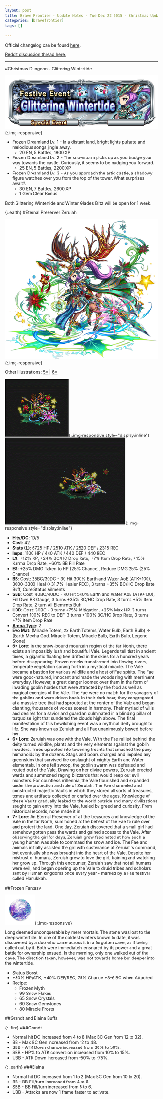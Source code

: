 ```yaml
---
layout: post
title: Brave Frontier - Update Notes - Tue Dec 22 2015 - Christmas Update
categories: [bravefrontier]
tags: []

---
```


Official changelog can be found [here](http://forums.gumi.sg/forum/news-boards/server-status/266824-server-maintenance-december-22-20-00-pst).

[Reddit discussion thread here.](https://www.reddit.com/r/bravefrontier/comments/3xx8ow/update_notes_tue_dec_22_2015_christmas_update/)

---

#Christmas Dungeon - Glittering Wintertide

![Christmas Dungeon Banner](/assets/bf221215/sp_quest_banner_803001.png){:.img-responsive}

* Frozen Dreamland Lv. 1 - In a distant land, bright lights pulsate and melodious songs jingle away.
  * 20 EN, 5 Battles, 1800 XP
* Frozen Dreamland Lv. 2 - The snowstorm picks up as you trudge your way towards the castle. Curiously, it seems to be nudging you forward.
  * 25 EN, 5 Battles, 2200 XP
* Frozen Dreamland Lv. 3 - As you approach the artic castle, a shadowy figure watches over you from the top of the tower. What surprises await?.
  * 30 EN, 7 Battles, 2600 XP
  * 1 Gem Clear Bonus

Both Glittering Wintertide and Winter Glades Blitz will be open for 1 week.

{:.earth}
#Eternal Preserver Zeruiah

![Illustration](/assets/bf221215/unit_ills_full_830117.png){:.img-responsive}

Other Illustrations: [5*](/assets/bf221215/unit_ills_full_830115.png) | [6*](/assets/bf221215/unit_ills_full_830116.png)

![Idle](/assets/bf221215/reindeer_idle.gif){:.img-responsive style="display:inline"}
![Attack](/assets/bf221215/reindeer_atk.gif){:.img-responsive style="display:inline"}

* **Hits/DC**: 10/5
* **Cost**: 42
* **Stats (L)**: 6725 HP / 2510 ATK / 2520 DEF / 2315 REC 
* **Imps**: 1100 HP / 440 ATK / 440 DEF / 440 REC
* **LS**: +12% XP, +24% BC/HC Drop Rate, +7% Item Drop Rate, +15% Karma Drop Rate, +60% BB Fill Rate
* **ES**: +25% DMG Taken to HP (25% Chance), Reduce DMG 25% (25% Chance)
* **BB**: Cost: 25BC/30DC - 30 Hit 300% Earth and Water AoE (ATK+100), 3000-3300 Heal (+31.7% Healer REC), 3 turns +35% BC/HC Drop Rate Buff, Cure Status Ailments
* **SBB**: Cost: 40BC/40DC - 40 Hit 540% Earth and Water AoE (ATK+100), Fill Own BB Gauge, 3 turns +35% BC/HC Drop Rate, 3 turns +5% Item Drop Rate, 2 turn All Elements Buff
* **UBB**: Cost: 30BC - 3 turns +75% Mitigation, +25% Max HP, 3 turns Convert 100% REC to DEF, 3 turns +100% BC/HC Drop Rate, 3 turns +7% Item Drop Rate
* **[Arena Type](https://www.reddit.com/r/bravefrontier/comments/340vh5/arena_ai_for_global_units_v2/)**: 2
* **Evo Mat**: (Miracle Totem, 2x Earth Totems, Water Bulb, Earth Bulb) -> (Earth Mecha God, Miracle Totem, Miracle Bulb, Earth Bulb, Legend Stone)
* **5\* Lore**: In the snow-bound mountain region of the far North, there exists an impossibly lush and bountiful Vale. Legends tell that in ancient times, a gigantic floating tree drifted in the skies for a hundred years before disappearing. Frozen creeks transformed into flowing rivers, temperate vegetation sprang forth in a mystical miracle. The Vale became a bastion for various wildlife and a host of Fae spirits. The Fae were good-natured, innocent and made the woods ring with merriment everyday. However, a great danger loomed over them in the form of invading goblin hordes that were attracted by the food as well as magical energies of the Vale. The Fae were no match for the savagery of the goblins and were driven back. In their dark hour, they congregated at a massive tree that had sprouted at the center of the Vale and began chanting, thousands of voices soared in harmony. Their myriad of wills and desires for a savior and guardian culminated in a blinding pillar of turquoise light that sundered the clouds high above. The final manifestation of this bewitching event was a mythical deity brought to life. She was known as Zeruiah and all Fae unanimously bowed before her.
* **6\* Lore**: Zeruiah was one with the Vale. With the Fae rallied behind, the deity turned wildlife, plants and the very elements against the goblin invaders. Trees uprooted into towering treants that smashed the puny humanoids by the dozens. Stags and boars charged and impaled any greenskins that survived the onslaught of mighty Earth and Water elementals. In one fell swoop, the goblin swarm was defeated and routed out of the Vale. Drawing on her divine powers, Zeruiah erected wards and summoned raging blizzards that would keep out evil monsters. For countless millennia, the Vale flourished and expanded under the protection and rule of Zeruiah. The Fae channeled and constructed majestic Vaults in which they stored all sorts of treasures, tomes and artifacts collected or crafted over the ages. Knowledge of these Vaults gradually leaked to the world outside and many civilizations sought to gain entry into the Vale, fueled by greed and curiosity. From historical records, none made it in.
* **7\* Lore**: An Eternal Preserver of all the treasures and knowledge of the Vale in the far North, summoned at the behest of the Fae to rule over and protect the land. One day, Zeruiah discovered that a small girl had somehow gotten pass the wards and gained access to the Vale. After observing the girl for days, Zeruiah grew fascinated at how such a young human was able to command the snow and ice. The Fae and animals initially assisted the girl with sustenance at Zeruiah's command, but eventually she was brought into the heart of the Vale. Despite her mistrust of humans, Zeruiah grew to love the girl, training and watching her grow up. Through this encounter, Zeruiah saw that not all humans were evil, and began opening up the Vale to druid tribes and scholars sent by Human kingdoms once every year - marked by a Fae festival called Hanukkah.

##Frozen Fantasy

![Frozen Fantasy Thumbnail](/assets/bf221215/sphere_thum_818903.png){:.img-responsive}

Long deemed unconquerable by mere mortals. The stone was lost to the deep wintertide. In one of the coldest winters known to date, it was discovered by a duo who came across it in a forgotten cave, as if being called out by it. Both were immediately ensnared by its power and a great battle for ownership ensued. In the morning, only one walked out of the cave. The direction taken, however, was not towards home but deeper into the wintertide.

* Status Boost
* +30% HP/ATK, +40% DEF/REC, 75% Chance +3-6 BC when Attacked
* Recipe:
  * Frozen Myth
  * 99 Snow Flakes
  * 65 Snow Crystals
  * 60 Snow Gemstones
  * 80 Miracle Frosts

##Grandt and Elaina Buffs

{: .fire}
###Grandt
* Normal hit DC increased from 4 to 8 (Max BC Gen from 12 to 32).
* BB - Max BC Gen increased from 12 to 48.
* SBB - ATK Down chance increased from 30% to 50%.
* SBB - HP% to ATK conversion increased from 10% to 15%.
* UBB - ATK Down increased from -50% to -75%.

{: .earth}
###Elaina
* Normal hit DC increased from 1 to 2 (Max BC Gen from 10 to 20).
* BB - BB Fill/turn increased from 4 to 6.
* SBB - BB Fill/turn increased from 5 to 6.
* UBB - Attacks are now 1 frame faster to activate.